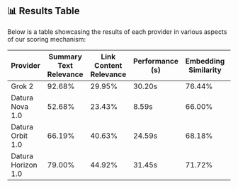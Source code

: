 ## 📊 Results Table

Below is a table showcasing the results of each provider in various aspects of our scoring mechanism:

| Provider            | Summary Text Relevance | Link Content Relevance             | Performance (s)  | Embedding Similarity   | Expected Answer Relevance 
|---------------------|------------------------|------------------------------------|------------------|------------------------|---------------------------
| Grok 2              | 92.68%                 | 29.95%                             | 30.20s           | 76.44%                 | 75.37%                    |
| Datura Nova 1.0     | 52.68%                 | 23.43%                             | 8.59s            | 66.00%                 | 59.20%                    |
| Datura Orbit 1.0    | 66.19%                 | 40.63%                             | 24.59s           | 68.18%                 | 62.37%                    |
| Datura Horizon 1.0  | 79.00%                 | 44.92%                             | 31.45s           | 71.72%                 | 65.47%                    |
